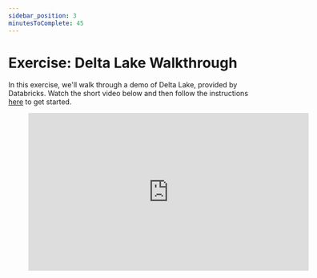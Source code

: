 ```yaml
---
sidebar_position: 3
minutesToComplete: 45
---
```



# Exercise: Delta Lake Walkthrough
In this exercise, we'll walk through a demo of Delta Lake, provided by Databricks. Watch the short video below and then follow the instructions [here](https://github.com/data-derp/small-exercises/tree/master/delta-lake-walkthrough) to get started.

<div style={{textAlign: 'center'}}>

<figure class="video-container">
    <iframe width="560" height="315" src="https://www.youtube.com/embed/BMO90DI82Dc" title="YouTube video player" frameborder="0" allow="accelerometer; autoplay; clipboard-write; encrypted-media; gyroscope; picture-in-picture" allowfullscreen></iframe>
</figure>

</div>


